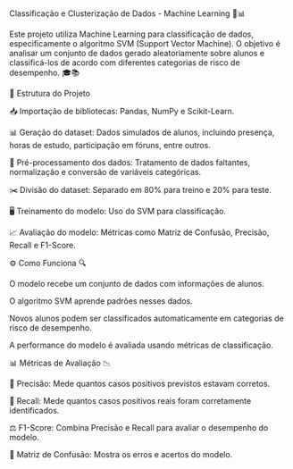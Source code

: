 Classificação e Clusterização de Dados - Machine Learning 🤖📊

Este projeto utiliza Machine Learning para classificação de dados, especificamente o algoritmo SVM (Support Vector Machine). O objetivo é analisar um conjunto de dados gerado aleatoriamente sobre alunos e classificá-los de acordo com diferentes categorias de risco de desempenho. 🎓📚

📂 Estrutura do Projeto

📥 Importação de bibliotecas: Pandas, NumPy e Scikit-Learn.

📊 Geração do dataset: Dados simulados de alunos, incluindo presença, horas de estudo, participação em fóruns, entre outros.

🔧 Pré-processamento dos dados: Tratamento de dados faltantes, normalização e conversão de variáveis categóricas.

✂️ Divisão do dataset: Separado em 80% para treino e 20% para teste.

🖥️ Treinamento do modelo: Uso do SVM para classificação.

📈 Avaliação do modelo: Métricas como Matriz de Confusão, Precisão, Recall e F1-Score.

⚙️ Como Funciona 🔍

O modelo recebe um conjunto de dados com informações de alunos.

O algoritmo SVM aprende padrões nesses dados.

Novos alunos podem ser classificados automaticamente em categorias de risco de desempenho.

A performance do modelo é avaliada usando métricas de classificação.

📊 Métricas de Avaliação 📉

🎯 Precisão: Mede quantos casos positivos previstos estavam corretos.

🔎 Recall: Mede quantos casos positivos reais foram corretamente identificados.

⚖️ F1-Score: Combina Precisão e Recall para avaliar o desempenho do modelo.

🧩 Matriz de Confusão: Mostra os erros e acertos do modelo.
